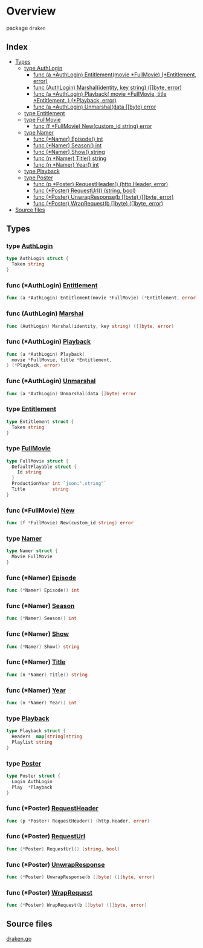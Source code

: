 # Overview

package `draken`

## Index

- [Types](#types)
  - [type AuthLogin](#type-authlogin)
    - [func (a \*AuthLogin) Entitlement(movie \*FullMovie) (\*Entitlement, error)](#func-authlogin-entitlement)
    - [func (AuthLogin) Marshal(identity, key string) ([]byte, error)](#func-authlogin-marshal)
    - [func (a \*AuthLogin) Playback(
  movie \*FullMovie, title \*Entitlement,
) (\*Playback, error)](#func-authlogin-playback)
    - [func (a \*AuthLogin) Unmarshal(data []byte) error](#func-authlogin-unmarshal)
  - [type Entitlement](#type-entitlement)
  - [type FullMovie](#type-fullmovie)
    - [func (f \*FullMovie) New(custom_id string) error](#func-fullmovie-new)
  - [type Namer](#type-namer)
    - [func (\*Namer) Episode() int](#func-namer-episode)
    - [func (\*Namer) Season() int](#func-namer-season)
    - [func (\*Namer) Show() string](#func-namer-show)
    - [func (n \*Namer) Title() string](#func-namer-title)
    - [func (n \*Namer) Year() int](#func-namer-year)
  - [type Playback](#type-playback)
  - [type Poster](#type-poster)
    - [func (p \*Poster) RequestHeader() (http.Header, error)](#func-poster-requestheader)
    - [func (\*Poster) RequestUrl() (string, bool)](#func-poster-requesturl)
    - [func (\*Poster) UnwrapResponse(b []byte) ([]byte, error)](#func-poster-unwrapresponse)
    - [func (\*Poster) WrapRequest(b []byte) ([]byte, error)](#func-poster-wraprequest)
- [Source files](#source-files)

## Types

### type [AuthLogin](./draken.go#L89)

```go
type AuthLogin struct {
  Token string
}
```

### func (\*AuthLogin) [Entitlement](./draken.go#L97)

```go
func (a *AuthLogin) Entitlement(movie *FullMovie) (*Entitlement, error)
```

### func (AuthLogin) [Marshal](./draken.go#L70)

```go
func (AuthLogin) Marshal(identity, key string) ([]byte, error)
```

### func (\*AuthLogin) [Playback](./draken.go#L34)

```go
func (a *AuthLogin) Playback(
  movie *FullMovie, title *Entitlement,
) (*Playback, error)
```

### func (\*AuthLogin) [Unmarshal](./draken.go#L93)

```go
func (a *AuthLogin) Unmarshal(data []byte) error
```

### type [Entitlement](./draken.go#L123)

```go
type Entitlement struct {
  Token string
}
```

### type [FullMovie](./draken.go#L172)

```go
type FullMovie struct {
  DefaultPlayable struct {
    Id string
  }
  ProductionYear int `json:",string"`
  Title          string
}
```

### func (\*FullMovie) [New](./draken.go#L127)

```go
func (f *FullMovie) New(custom_id string) error
```

### type [Namer](./draken.go#L200)

```go
type Namer struct {
  Movie FullMovie
}
```

### func (\*Namer) [Episode](./draken.go#L188)

```go
func (*Namer) Episode() int
```

### func (\*Namer) [Season](./draken.go#L192)

```go
func (*Namer) Season() int
```

### func (\*Namer) [Show](./draken.go#L196)

```go
func (*Namer) Show() string
```

### func (\*Namer) [Title](./draken.go#L180)

```go
func (n *Namer) Title() string
```

### func (\*Namer) [Year](./draken.go#L184)

```go
func (n *Namer) Year() int
```

### type [Playback](./draken.go#L204)

```go
type Playback struct {
  Headers  map[string]string
  Playlist string
}
```

### type [Poster](./draken.go#L209)

```go
type Poster struct {
  Login AuthLogin
  Play  *Playback
}
```

### func (\*Poster) [RequestHeader](./draken.go#L214)

```go
func (p *Poster) RequestHeader() (http.Header, error)
```

### func (\*Poster) [RequestUrl](./draken.go#L224)

```go
func (*Poster) RequestUrl() (string, bool)
```

### func (\*Poster) [UnwrapResponse](./draken.go#L228)

```go
func (*Poster) UnwrapResponse(b []byte) ([]byte, error)
```

### func (\*Poster) [WrapRequest](./draken.go#L232)

```go
func (*Poster) WrapRequest(b []byte) ([]byte, error)
```

## Source files

[draken.go](./draken.go)
